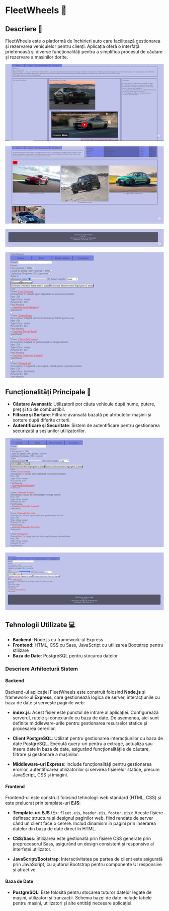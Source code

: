 # FleetWheels 🚗

## Descriere 📘
FleetWheels este o platformă de închirieri auto care facilitează gestionarea și rezervarea vehiculelor pentru clienți. Aplicația oferă o interfață prietenoasă și diverse funcționalități pentru a simplifica procesul de căutare și rezervare a mașinilor dorite.

![Home Page](images/screenshot_home1.png)

![Home Page](images/screenshot_home2.png)

![Footer](images/footer.png)

![Fleet](images/fleet.png)

## Funcționalități Principale 🔑
- **Căutare Avansată**: Utilizatorii pot căuta vehicule după nume, putere, preț și tip de combustibil.
- **Filtrare și Sortare**: Filtrare avansată bazată pe atributelor mașinii și sortare după diferite criterii.
- **Autentificare și Securitate**: Sistem de autentificare pentru gestionarea securizată a sesiunilor utilizatorilor.

![Filtrare Avansata](images/fleet_filter.png)

![Filtrare Avansata](images/fleet_filter2.png)

## Tehnologii Utilizate 💻
- **Backend**: Node.js cu framework-ul Express
- **Frontend**: HTML, CSS cu Sass, JavaScript cu utilizarea Bootstrap pentru stilizare
- **Baza de Date**: PostgreSQL pentru stocarea datelor

### Descriere Arhitectură Sistem

#### Backend

Backend-ul aplicației FleetWheels este construit folosind **Node.js** și framework-ul **Express**, care gestionează logica de server, interacțiunile cu baza de date și servește paginile web:

*   **index.js**: Acest fișier este punctul de intrare al aplicației. Configurează serverul, rutele și conexiunile cu baza de date. De asemenea, aici sunt definite middleware-urile pentru gestionarea resurselor statice și procesarea cererilor.
    
*   **Client PostgreSQL**: Utilizat pentru gestionarea interacțiunilor cu baza de date PostgreSQL. Execută query-uri pentru a extrage, actualiza sau insera date în baza de date, asigurând funcționalitățile de căutare, filtrare și gestionare a mașinilor.
    
*   **Middleware-uri Express**: Include funcționalități pentru gestionarea erorilor, autentificarea utilizatorilor și servirea fișierelor statice, precum JavaScript, CSS și imagini.
    

#### Frontend

Frontend-ul este construit folosind tehnologii web standard (HTML, CSS) și este prelucrat prin template-uri **EJS**:

*   **Template-uri EJS** (Ex: `fleet.ejs`, `header.ejs`, `footer.ejs`): Aceste fișiere definesc structura și designul paginilor web, fiind rendate de server când un client face o cerere. Includ dinamism în pagini prin inserarea datelor din baza de date direct în HTML.
    
*   **CSS/Sass**: Stilizarea este gestionată prin fișiere CSS generate prin preprocesorul Sass, asigurând un design consistent și responsive al interfeței utilizator.
    
*   **JavaScript/Bootstrap**: Interactivitatea pe partea de client este asigurată prin JavaScript, cu ajutorul Bootstrap pentru componente UI responsive și atractive.
    

#### Baza de Date

*   **PostgreSQL**: Este folosită pentru stocarea tuturor datelor legate de mașini, utilizatori și tranzacții. Schema bazei de date include tabele pentru mașini, utilizatori și alte entități necesare aplicației.
